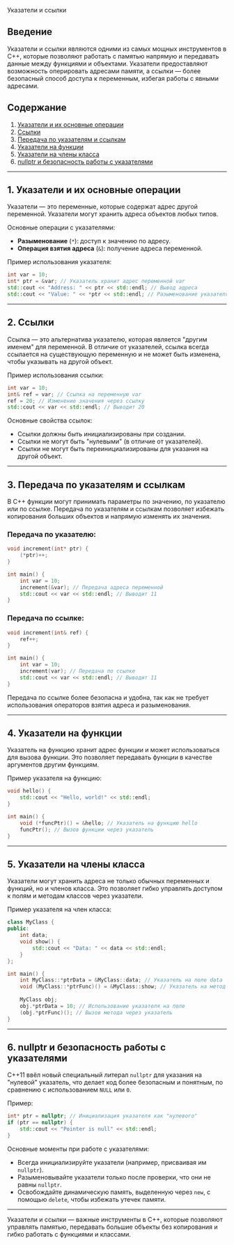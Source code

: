 Указатели и ссылки

## Введение

Указатели и ссылки являются одними из самых мощных инструментов в C++, которые позволяют работать с памятью напрямую и передавать данные между функциями и объектами. Указатели предоставляют возможность оперировать адресами памяти, а ссылки — более безопасный способ доступа к переменным, избегая работы с явными адресами.

## Содержание

1. [Указатели и их основные операции](#1.%20Указатели%20и%20их%20основные%20операции)
2. [Ссылки](#2.%20Ссылки)
3. [Передача по указателям и ссылкам](#3.%20Передача%20по%20указателям%20и%20ссылкам)
4. [Указатели на функции](#4.%20Указатели%20на%20функции)
5. [Указатели на члены класса](#5.%20Указатели%20на%20члены%20класса)
6. [nullptr и безопасность работы с указателями](#6.%20nullptr%20и%20безопасность%20работы%20с%20указателями)

---

## 1. Указатели и их основные операции

Указатели — это переменные, которые содержат адрес другой переменной. Указатели могут хранить адреса объектов любых типов.

Основные операции с указателями:
- **Разыменование** (`*`): доступ к значению по адресу.
- **Операция взятия адреса** (`&`): получение адреса переменной.

Пример использования указателя:

```cpp
int var = 10;
int* ptr = &var; // Указатель хранит адрес переменной var
std::cout << "Address: " << ptr << std::endl; // Вывод адреса
std::cout << "Value: " << *ptr << std::endl; // Разыменование указателя, вывод значения
```

---

## 2. Ссылки

Ссылка — это альтернатива указателю, которая является "другим именем" для переменной. В отличие от указателей, ссылка всегда ссылается на существующую переменную и не может быть изменена, чтобы указывать на другой объект.

Пример использования ссылки:

```cpp
int var = 10;
int& ref = var; // Ссылка на переменную var
ref = 20; // Изменение значения через ссылку
std::cout << var << std::endl; // Выводит 20
```

Основные свойства ссылок:
- Ссылки должны быть инициализированы при создании.
- Ссылки не могут быть "нулевыми" (в отличие от указателей).
- Ссылки не могут быть переинициализированы для указания на другой объект.

---

## 3. Передача по указателям и ссылкам

В C++ функции могут принимать параметры по значению, по указателю или по ссылке. Передача по указателям и ссылкам позволяет избежать копирования больших объектов и напрямую изменять их значения.

### Передача по указателю:

```cpp
void increment(int* ptr) {
    (*ptr)++;
}

int main() {
    int var = 10;
    increment(&var); // Передача адреса переменной
    std::cout << var << std::endl; // Выводит 11
}
```

### Передача по ссылке:

```cpp
void increment(int& ref) {
    ref++;
}

int main() {
    int var = 10;
    increment(var); // Передача по ссылке
    std::cout << var << std::endl; // Выводит 11
}
```

Передача по ссылке более безопасна и удобна, так как не требует использования операторов взятия адреса и разыменования.

---

## 4. Указатели на функции

Указатель на функцию хранит адрес функции и может использоваться для вызова функции. Это позволяет передавать функции в качестве аргументов другим функциям.

Пример указателя на функцию:

```cpp
void hello() {
    std::cout << "Hello, world!" << std::endl;
}

int main() {
    void (*funcPtr)() = &hello; // Указатель на функцию hello
    funcPtr(); // Вызов функции через указатель
}
```

---

## 5. Указатели на члены класса

Указатели могут хранить адреса не только обычных переменных и функций, но и членов класса. Это позволяет гибко управлять доступом к полям и методам классов через указатели.

Пример указателя на член класса:

```cpp
class MyClass {
public:
    int data;
    void show() {
        std::cout << "Data: " << data << std::endl;
    }
};

int main() {
    int MyClass::*ptrData = &MyClass::data; // Указатель на поле data
    void (MyClass::*ptrFunc)() = &MyClass::show; // Указатель на метод show
    
    MyClass obj;
    obj.*ptrData = 10; // Использование указателя на поле
    (obj.*ptrFunc)(); // Вызов метода через указатель
}
```

---

## 6. nullptr и безопасность работы с указателями

C++11 ввёл новый специальный литерал `nullptr` для указания на "нулевой" указатель, что делает код более безопасным и понятным, по сравнению с использованием `NULL` или `0`.

Пример:

```cpp
int* ptr = nullptr; // Инициализация указателя как "нулевого"
if (ptr == nullptr) {
    std::cout << "Pointer is null" << std::endl;
}
```

Основные моменты при работе с указателями:
- Всегда инициализируйте указатели (например, присваивая им `nullptr`).
- Разыменовывайте указатели только после проверки, что они не равны `nullptr`.
- Освобождайте динамическую память, выделенную через `new`, с помощью `delete`, чтобы избежать утечек памяти.

---

Указатели и ссылки — важные инструменты в C++, которые позволяют управлять памятью, передавать большие объекты без копирования и гибко работать с функциями и классами.